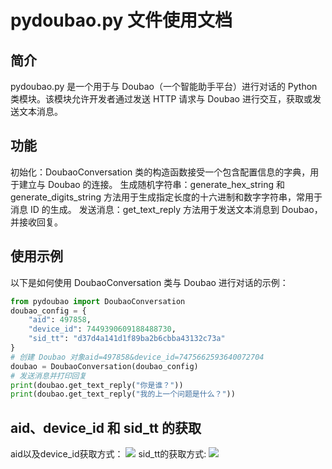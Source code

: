 # pydoubao.py 文件使用文档

## 简介

pydoubao.py 是一个用于与 Doubao（一个智能助手平台）进行对话的 Python 类模块。该模块允许开发者通过发送 HTTP 请求与 Doubao 进行交互，获取或发送文本消息。

## 功能

初始化：DoubaoConversation 类的构造函数接受一个包含配置信息的字典，用于建立与 Doubao 的连接。
生成随机字符串：generate_hex_string 和 generate_digits_string 方法用于生成指定长度的十六进制和数字字符串，常用于消息 ID 的生成。
发送消息：get_text_reply 方法用于发送文本消息到 Doubao，并接收回复。
## 使用示例

以下是如何使用 DoubaoConversation 类与 Doubao 进行对话的示例：

```python
from pydoubao import DoubaoConversation
doubao_config = {
    "aid": 497858,
    "device_id": 7449390609188488730,
    "sid_tt": "d37d4a141d1f89ba2b6cbba43132c73a"
}
# 创建 Doubao 对象aid=497858&device_id=7475662593640072704
doubao = DoubaoConversation(doubao_config)
# 发送消息并打印回复
print(doubao.get_text_reply("你是谁？"))
print(doubao.get_text_reply("我的上一个问题是什么？"))
```
## aid、device_id 和 sid_tt 的获取
aid以及device_id获取方式：
![](doc/aid以及device_id获取方式.png)
sid_tt的获取方式:
![](doc/sid_tt的获取方式.png)